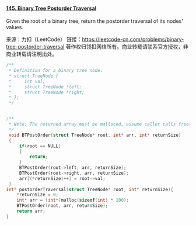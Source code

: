 #### [145. Binary Tree Postorder Traversal](https://leetcode-cn.com/problems/binary-tree-postorder-traversal/)



Given the root of a binary tree, return the postorder traversal of its nodes' values.

来源：力扣（LeetCode）
链接：https://leetcode-cn.com/problems/binary-tree-postorder-traversal
著作权归领扣网络所有。商业转载请联系官方授权，非商业转载请注明出处。



```C
/**
 * Definition for a binary tree node.
 * struct TreeNode {
 *     int val;
 *     struct TreeNode *left;
 *     struct TreeNode *right;
 * };
 */


/**
 * Note: The returned array must be malloced, assume caller calls free().
 */
 void BTPostOrder(struct TreeNode* root, int* arr, int* returnSize)
 {
     if(root == NULL)
     {
         return;
     }
     BTPostOrder(root->left, arr, returnSize);
     BTPostOrder(root->right, arr, returnSize);
     arr[(*returnSize)++] = root->val;
 }
int* postorderTraversal(struct TreeNode* root, int* returnSize){
    *returnSize = 0;
    int* arr = (int*)malloc(sizeof(int) * 100);
    BTPostOrder(root, arr, returnSize);
    return arr;
}
```

